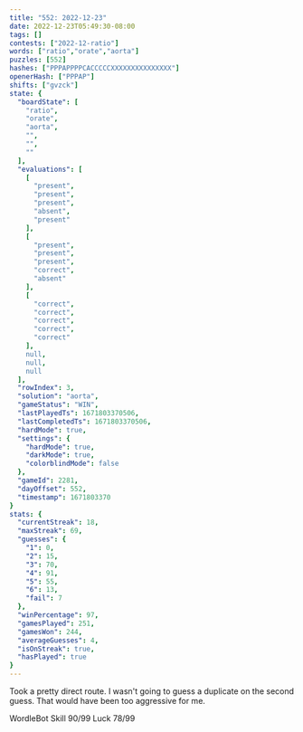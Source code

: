 ```yaml
---
title: "552: 2022-12-23"
date: 2022-12-23T05:49:30-08:00
tags: []
contests: ["2022-12-ratio"]
words: ["ratio","orate","aorta"]
puzzles: [552]
hashes: ["PPPAPPPPCACCCCCXXXXXXXXXXXXXXX"]
openerHash: ["PPPAP"]
shifts: ["gvzck"]
state: {
  "boardState": [
    "ratio",
    "orate",
    "aorta",
    "",
    "",
    ""
  ],
  "evaluations": [
    [
      "present",
      "present",
      "present",
      "absent",
      "present"
    ],
    [
      "present",
      "present",
      "present",
      "correct",
      "absent"
    ],
    [
      "correct",
      "correct",
      "correct",
      "correct",
      "correct"
    ],
    null,
    null,
    null
  ],
  "rowIndex": 3,
  "solution": "aorta",
  "gameStatus": "WIN",
  "lastPlayedTs": 1671803370506,
  "lastCompletedTs": 1671803370506,
  "hardMode": true,
  "settings": {
    "hardMode": true,
    "darkMode": true,
    "colorblindMode": false
  },
  "gameId": 2281,
  "dayOffset": 552,
  "timestamp": 1671803370
}
stats: {
  "currentStreak": 18,
  "maxStreak": 69,
  "guesses": {
    "1": 0,
    "2": 15,
    "3": 70,
    "4": 91,
    "5": 55,
    "6": 13,
    "fail": 7
  },
  "winPercentage": 97,
  "gamesPlayed": 251,
  "gamesWon": 244,
  "averageGuesses": 4,
  "isOnStreak": true,
  "hasPlayed": true
}
---
```

<!-- more -->
Took a pretty direct route. I wasn't going to guess a duplicate on the second guess. That would have been too aggressive for me. 

WordleBot
Skill 90/99
Luck 78/99
